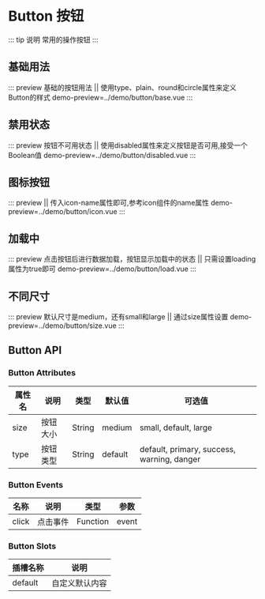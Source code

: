 
# **Button 按钮**
::: tip 说明
常用的操作按钮
:::

## **基础用法**
::: preview 基础的按钮用法 || 使用type、plain、round和circle属性来定义Button的样式
demo-preview=../demo/button/base.vue
:::

## **禁用状态**
::: preview 按钮不可用状态 || 使用disabled属性来定义按钮是否可用,接受一个Boolean值
demo-preview=../demo/button/disabled.vue
:::

## **图标按钮**
::: preview  || 传入icon-name属性即可,参考icon组件的name属性
demo-preview=../demo/button/icon.vue
:::

## **加载中**
::: preview 点击按钮后进行数据加载，按钮显示加载中的状态 || 只需设置loading属性为true即可
demo-preview=../demo/button/load.vue
:::

## **不同尺寸**
::: preview 默认尺寸是medium，还有small和large || 通过size属性设置
demo-preview=../demo/button/size.vue
:::

<style>
@import url("../css/style.scss");
</style>

## **Button API**
### **Button Attributes**

| 属性名  | 说明   | 类型     | 默认值     | 可选值                                        |
|------|------|--------|---------|--------------------------------------------|
| size | 按钮大小 | String | medium  | small, default, large                      |
| type | 按钮类型 | String | default | default, primary, success, warning, danger |

### **Button Events**
| 名称    | 说明   | 类型       | 参数    |
|-------|------|----------|-------|
| click | 点击事件 | Function | event |

### **Button Slots**
| 插槽名称    | 说明      |
|---------|---------|
| default | 自定义默认内容 |

